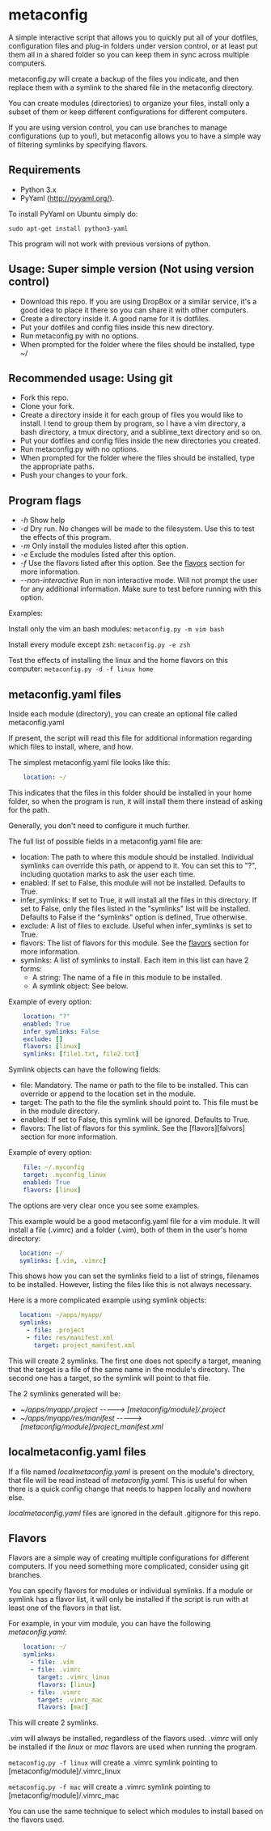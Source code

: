 metaconfig
==========

A simple interactive script that allows you to quickly put all of your dotfiles, configuration files and plug-in folders under version control, or at least put them all in a shared folder so you can keep them in sync across multiple computers.

metaconfig.py will create a backup of the files you indicate, and then replace them with a symlink to the shared file in the metaconfig directory.

You can create modules (directories) to organize your files, install only a subset of them or keep different configurations for different computers.

If you are using version control, you can use branches to manage configurations (up to you!), but metaconfig allows you to have a simple way of filtering symlinks by specifying flavors.

Requirements
-------------------

- Python 3.x
- PyYaml (http://pyyaml.org/).

To install PyYaml on Ubuntu simply do:

    sudo apt-get install python3-yaml

This program will not work with previous versions of python.

Usage: Super simple version (Not using version control)
-----------------------------------------------------------------------------

- Download this repo. If you are using DropBox or a similar service, it's a good idea to place it there so you can share it with other computers.
- Create a directory inside it. A good name for it is dotfiles.
- Put your dotfiles and config files inside this new directory.
- Run metaconfig.py with no options.
- When prompted for the folder where the files should be installed, type ~/

Recommended usage: Using git
-----------------------------------------------------------------------------

- Fork this repo.
- Clone your fork.
- Create a directory inside it for each group of files you would like to install. I tend to group them by program, so I have a vim directory, a bash directory, a tmux directory, and a sublime_text directory and so on.
- Put your dotfiles and config files inside the new directories you created.
- Run metaconfig.py with no options.
- When prompted for the folder where the files should be installed, type the appropriate paths.
- Push your changes to your fork.

Program flags
--------------------------------------

- *-h* Show help
- *-d* Dry run. No changes will be made to the filesystem. Use this to test the effects of this program.
- *-m* Only install the modules listed after this option.
- *-e* Exclude the modules listed after this option.
- *-f* Use the flavors listed after this option. See the [flavors][flavors] section for more information.
- *--non-interactive* Run in non interactive mode. Will not prompt the user for any additional information. Make sure to test before running with this option.

Examples:

Install only the vim an bash modules:
```metaconfig.py -m vim bash```

Install every module except zsh:
```metaconfig.py -e zsh```

Test the effects of installing the linux and the home flavors on this computer:
```metaconfig.py -d -f linux home```

metaconfig.yaml files
-----------------------------

Inside each module (directory), you can create an optional file called metaconfig.yaml

If present, the script will read this file for additional information regarding which files to install, where, and how.

The simplest metaconfig.yaml file looks like this:

```yaml
    location: ~/
```

This indicates that the files in this folder should be installed in your home folder, so when the program is run, it will install them there instead of asking for the path.

Generally, you don't need to configure it much further.

The full list of possible fields in a metaconfig.yaml file are:

- location: The path to where this module should be installed. Individual symlinks can override this path, or append to it. You can set this to "?", including quotation marks to ask the user each time.
- enabled: If set to False, this module will not be installed. Defaults to True.
- infer_symlinks: If set to True, it will install all the files in this directory. If set to False, only the files listed in the "symlinks" list will be installed. Defaults to False if the "symlinks" option is defined, True otherwise.
- exclude: A list of files to exclude. Useful when infer_symlinks is set to True.
- flavors: The list of flavors for this module. See the [flavors][flavors] section for more information.
- symlinks: A list of symlinks to install. Each item in this list can have 2 forms:
  - A string: The name of  a file in this module to be installed.
  - A symlink object: See below.

Example of every option:
```yaml
    location: "?"
    enabled: True
    infer_symlinks: False
    exclude: []
    flavors: [linux]
    symlinks: [file1.txt, file2.txt]
```

Symlink objects can have the following fields:

- file: Mandatory. The name or path to the file to be installed. This can override or append to the location set in the module.
- target: The path to the file the symlink should point to. This file must be in the module directory.
- enabled: If set to False, this symlink will be ignored. Defaults to True.
- flavors: The list of flavors for this symlink. See the [flavors][falvors] section for more information.

Example of every option:
```yaml
    file: ~/.myconfig
    target: .myconfig_linux
    enabled: True
    flavors: [linux]
```

The options are very clear once you see some examples.

This example would be a good metaconfig.yaml file for a vim module. It will install a file (.vimrc) and a folder (.vim), both of them in the user's home directory:
```yaml
   location: ~/
   symlinks: [.vim, .vimrc]
```
This shows how you can set the symlinks field to a list of strings, filenames to be installed. However, listing the files like this is not always necessary.

Here is a more complicated example using symlink objects:
```yaml
   location: ~/apps/myapp/
   symlinks:
     - file: .project
     - file: res/manifest.xml
       target: project_manifest.xml
```
This will create 2 symlinks. The first one does not specify a target, meaning that the target is a file of the same name in the module's directory. The second one has a target, so the symlink will point to that file.

The 2 symlinks generated will be:
- _~/apps/myapp/.project -----> [metaconfig/module]/.project_
- _~/apps/myapp/res/manifest -----> [metaconfig/module]/project_manifest.xml_

localmetaconfig.yaml files
-----------------------------

If a file named _localmetaconfig.yaml_ is present on the module's directory, that file will be read instead of _metaconfig.yaml_. This is useful for when there is a quick config change that needs to happen locally and nowhere else.

_localmetaconfig.yaml_ files are ignored in the default .gitignore for this repo.

Flavors
----------

Flavors are a simple way of creating multiple configurations for different computers. If you need something more complicated, consider using git branches.

You can specify flavors for modules or individual symlinks. If a module or symlink has a flavor list, it will only be installed if the script is run with at least one of the flavors in that list.

For example, in your vim module, you can have the following _metaconfig.yaml_:

```yaml
    location: ~/
    symlinks:
      - file: .vim
      - file: .vimrc
        target: .vimrc_linux
        flavors: [linux]
      - file: .vimrc
        target: .vimrc_mac
        flavors: [mac]
```

This will create 2 symlinks.

_.vim_ will always be installed, regardless of the flavors used.
_.vimrc_ will only be installed if the _linux_ or _mac_ flavors are used when running the program.

```metaconfig.py -f linux``` will create a .vimrc symlink pointing to [metaconfig/module]/.vimrc_linux

```metaconfig.py -f mac``` will create a .vimrc symlink pointing to [metaconfig/module]/.vimrc_mac

You can use the same technique to select which modules to install based on the flavors used.

[flavors]: [https://github.com/sethillgard/metaconfig/master/README.md#flavors]
